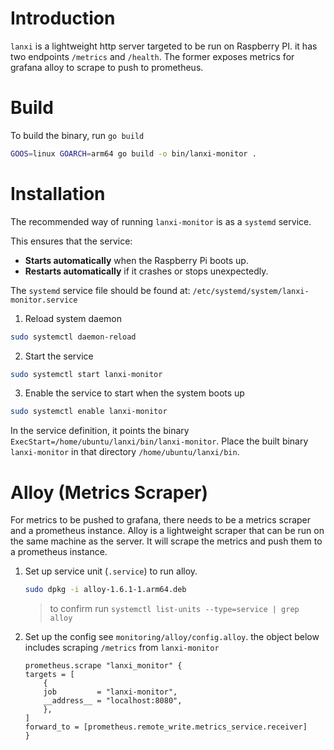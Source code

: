 # Introduction

`lanxi` is a lightweight http server targeted to be run on Raspberry PI. it has two endpoints `/metrics` and `/health`. The former exposes metrics for grafana alloy to scrape to push to prometheus.

# Build

To build the binary, run `go build`

```bash
GOOS=linux GOARCH=arm64 go build -o bin/lanxi-monitor .
```

# Installation

The recommended way of running `lanxi-monitor` is as a `systemd` service. 

This ensures that the service:  
- **Starts automatically** when the Raspberry Pi boots up.  
- **Restarts automatically** if it crashes or stops unexpectedly.  

The `systemd` service file should be found at: `/etc/systemd/system/lanxi-monitor.service`

1. Reload system daemon

  ```bash
  sudo systemctl daemon-reload
  ```

2. Start the service

  ```bash
  sudo systemctl start lanxi-monitor
  ```

3. Enable the service to start when the system boots up

  ```bash
  sudo systemctl enable lanxi-monitor
  ```

In the service definition, it points the binary `ExecStart=/home/ubuntu/lanxi/bin/lanxi-monitor`. Place the built binary `lanxi-monitor` in that directory `/home/ubuntu/lanxi/bin`.

# Alloy (Metrics Scraper)

For metrics to be pushed to grafana, there needs to be a metrics scraper and a prometheus instance. Alloy is a lightweight scraper that can be run on the same machine as the server. It will scrape the metrics and push them to a prometheus instance.

1. Set up service unit (`.service`) to run alloy.

    ```bash
    sudo dpkg -i alloy-1.6.1-1.arm64.deb
    ```

   > to confirm run `systemctl list-units --type=service | grep alloy` 

2. Set up the config see `monitoring/alloy/config.alloy`. the object below includes scraping `/metrics` from `lanxi-monitor`

    ```river
    prometheus.scrape "lanxi_monitor" {
    targets = [
        {
        job         = "lanxi-monitor",
        __address__ = "localhost:8080",
        },
    ]
    forward_to = [prometheus.remote_write.metrics_service.receiver]
    }
    ```
